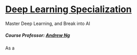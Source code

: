 # [Deep Learning Specialization](https://www.coursera.org/specializations/deep-learning)
Master Deep Learning, and Break into AI
##### Course Professor: [Andrew Ng](http://www.andrewng.org/)

As a 

